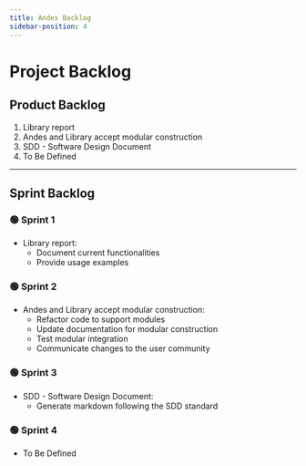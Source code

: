 ```yaml
---
title: Andes Backlog
sidebar-position: 4
---
```


# Project Backlog

## Product Backlog
1. Library report  
2. Andes and Library accept modular construction  
3. SDD - Software Design Document  
4. To Be Defined  

---

## Sprint Backlog

### 🟢 Sprint 1
- Library report:  
  - Document current functionalities  
  - Provide usage examples  

### 🟢 Sprint 2
- Andes and Library accept modular construction:  
  - Refactor code to support modules  
  - Update documentation for modular construction  
  - Test modular integration  
  - Communicate changes to the user community  

### 🟢 Sprint 3
- SDD - Software Design Document:  
  - Generate markdown following the SDD standard  

### 🟢 Sprint 4
- To Be Defined  
